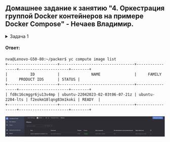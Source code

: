 ## Домашнее задание к занятию "4. Оркестрация группой Docker контейнеров на примере Docker Compose" - Нечаев Владимир.

<details>
<summary>Задача 1</summary>
  
> Создать собственный образ  любой операционной системы (например, ubuntu-20.04) с помощью Packer ([инструкция](https://cloud.yandex.ru/docs/tutorials/infrastructure-management/packer-quickstart))
> 
> Для получения зачета вам необходимо предоставить скриншот страницы с созданным образом из личного кабинета YandexCloud.
  
  </details>

#### Ответ:

```
nva@Lenovo-G50-80:~/packer$ yc compute image list
+----------------------+---------------------------------+-----------------+----------------------+--------+
|          ID          |              NAME               |     FAMILY      |     PRODUCT IDS      | STATUS |
+----------------------+---------------------------------+-----------------+----------------------+--------+
| fd8c16cmggr6ju13v4mp | ubuntu-22042023-02-03t06-07-21z | ubuntu-2204-lts | f2eokm18lqng83m1koki | READY  |
+----------------------+---------------------------------+-----------------+----------------------+--------+
```

![Screenshot](https://github.com/vanechaev/study/blob/7e3bc94c3d477698a951ccc1681a5c80792b971b/virt-23/img/task1.png)
